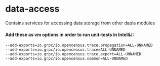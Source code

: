 # data-access
Contains services for accessing data storage from other dapla modules

#### Add these as vm options in order to run unit-tests in IntelliJ:
```
--add-exports=io.grpc/io.opencensus.trace.propagation=ALL-UNNAMED
--add-exports=io.grpc/io.opencensus.trace=ALL-UNNAMED
--add-exports=io.grpc/io.opencensus.trace.export=ALL-UNNAMED
--add-exports=io.grpc/io.opencensus.common=ALL-UNNAMED
```
